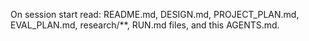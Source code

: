 On session start read: README.md, DESIGN.md, PROJECT_PLAN.md, EVAL_PLAN.md, research/**, RUN.md files, and this AGENTS.md.
